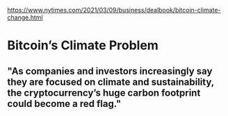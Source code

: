 https://www.nytimes.com/2021/03/09/business/dealbook/bitcoin-climate-change.html
# Bitcoin’s Climate Problem
## "As companies and investors increasingly say they are focused on climate and sustainability, the cryptocurrency’s huge carbon footprint could become a red flag."
